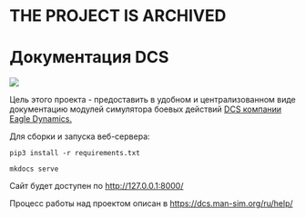 # THE PROJECT IS ARCHIVED

# Документация DCS

![](https://github.com/lord-vesel/dcs-doc/workflows/Build%20DCS%20docs/badge.svg?branch=master)

Цель этого проекта - предоставить в удобном и централизованном виде документацию модулей симулятора боевых действий <a href="https://www.digitalcombatsimulator.com" target="_blank">DCS компании Eagle Dynamics.</a>

Для сборки и запуска веб-сервера:

    pip3 install -r requirements.txt

    mkdocs serve

Сайт будет доступен по http://127.0.0.1:8000/

Процесс работы над проектом описан в https://dcs.man-sim.org/ru/help/
